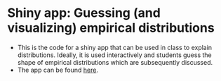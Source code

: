 # Shiny app: Guessing (and visualizing) empirical distributions
* This is the code for a shiny app that can be used in class to explain distributions. Ideally, it is used interactively and students guess the shape of empirical distributions which are subsequently discussed. 
* The app can be found <a href="https://paulcbauer.shinyapps.io/Guessing_empirical_distributions" target="_blank">here</a>.

